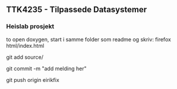## TTK4235 - Tilpassede Datasystemer
### Heislab prosjekt
to open doxygen, start i samme folder som readme og skriv: firefox html/index.html 

git add source/

git commit -m "add melding her"

git push origin eirikfix


